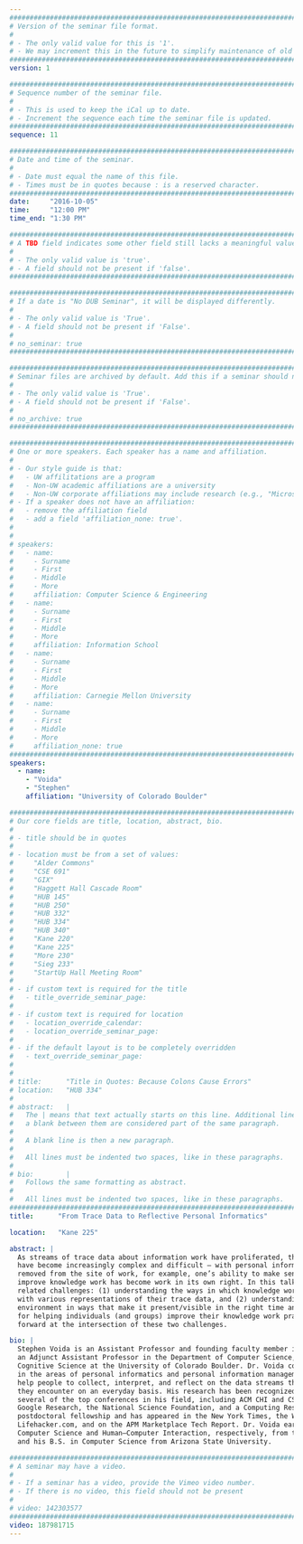 ```yaml
---
################################################################################
# Version of the seminar file format.
#
# - The only valid value for this is '1'.
# - We may increment this in the future to simplify maintenance of old seminars.
################################################################################
version: 1

################################################################################
# Sequence number of the seminar file.
#
# - This is used to keep the iCal up to date.
# - Increment the sequence each time the seminar file is updated.
################################################################################
sequence: 11

################################################################################
# Date and time of the seminar.
#
# - Date must equal the name of this file.
# - Times must be in quotes because : is a reserved character.
################################################################################
date:     "2016-10-05"
time:     "12:00 PM"
time_end: "1:30 PM"

################################################################################
# A TBD field indicates some other field still lacks a meaningful value.
#
# - The only valid value is 'true'.
# - A field should not be present if 'false'.
################################################################################

################################################################################
# If a date is "No DUB Seminar", it will be displayed differently.
#
# - The only valid value is 'True'.
# - A field should not be present if 'False'.
#
# no_seminar: true
################################################################################

################################################################################
# Seminar files are archived by default. Add this if a seminar should not be.
#
# - The only valid value is 'True'.
# - A field should not be present if 'False'.
#
# no_archive: true
################################################################################

################################################################################
# One or more speakers. Each speaker has a name and affiliation.
#
# - Our style guide is that:
#   - UW affilitations are a program
#   - Non-UW academic affiliations are a university
#   - Non-UW corporate affiliations may include research (e.g., "Microsoft Research")
# - If a speaker does not have an affiliation:
#   - remove the affiliation field
#   - add a field 'affiliation_none: true'.
#
#
# speakers:
#   - name: 
#     - Surname
#     - First
#     - Middle
#     - More
#     affiliation: Computer Science & Engineering 
#   - name: 
#     - Surname
#     - First
#     - Middle
#     - More
#     affiliation: Information School 
#   - name: 
#     - Surname
#     - First
#     - Middle
#     - More
#     affiliation: Carnegie Mellon University 
#   - name:
#     - Surname
#     - First
#     - Middle
#     - More
#     affiliation_none: true
################################################################################
speakers:
  - name:
    - "Voida"
    - "Stephen"
    affiliation: "University of Colorado Boulder"

################################################################################
# Our core fields are title, location, abstract, bio.
#
# - title should be in quotes
#
# - location must be from a set of values:
#     "Alder Commons"
#     "CSE 691"
#     "GIX"
#     "Haggett Hall Cascade Room"
#     "HUB 145"
#     "HUB 250"
#     "HUB 332"
#     "HUB 334"
#     "HUB 340"
#     "Kane 220"
#     "Kane 225"
#     "More 230"
#     "Sieg 233"
#     "StartUp Hall Meeting Room"
#
# - if custom text is required for the title
#   - title_override_seminar_page:
#
# - if custom text is required for location
#   - location_override_calendar:
#   - location_override_seminar_page:
#
# - if the default layout is to be completely overridden
#   - text_override_seminar_page:
#
#
# title:      "Title in Quotes: Because Colons Cause Errors"
# location:   "HUB 334"
#
# abstract:   |
#   The | means that text actually starts on this line. Additional lines without
#   a blank between them are considered part of the same paragraph.
#
#   A blank line is then a new paragraph.
#
#   All lines must be indented two spaces, like in these paragraphs.
#
# bio:        |
#   Follows the same formatting as abstract.
#
#   All lines must be indented two spaces, like in these paragraphs.
################################################################################
title:      "From Trace Data to Reflective Personal Informatics"

location:   "Kane 225"

abstract: |
  As streams of trace data about information work have proliferated, the challenges of personal information management 
  have become increasingly complex and difficult — with personal information streams fragmented across devices and 
  removed from the site of work, for example, one’s ability to make sense of this trace data and use it productively to 
  improve knowledge work has become work in its own right. In this talk, I present research that begins to explore two 
  related challenges: (1) understanding the ways in which knowledge workers are — and are not — motivated to interact 
  with various representations of their trace data, and (2) understanding how to manifest trace data in the work 
  environment in ways that make it present/visible in the right time and the right place as well as being appropriable 
  for helping individuals (and groups) improve their knowledge work practices. I conclude by reflecting on steps 
  forward at the intersection of these two challenges.

bio: |
  Stephen Voida is an Assistant Professor and founding faculty member in the Department of Information Science, 
  an Adjunct Assistant Professor in the Department of Computer Science, and a faculty fellow in the Institute of 
  Cognitive Science at the University of Colorado Boulder. Dr. Voida conducts empirical, design, and systems research 
  in the areas of personal informatics and personal information management, with a focus on developing tools that 
  help people to collect, interpret, and reflect on the data streams that they create and the digital artifacts that 
  they encounter on an everyday basis. His research has been recognized with best paper awards and nominations at 
  several of the top conferences in his field, including ACM CHI and CSCW. His research has been supported by 
  Google Research, the National Science Foundation, and a Computing Research Association Computing Innovation 
  postdoctoral fellowship and has appeared in the New York Times, the Wall Street Journal, The Atlantic, 
  Lifehacker.com, and on the APM Marketplace Tech Report. Dr. Voida earned his Ph.D and M.S. degrees in 
  Computer Science and Human–Computer Interaction, respectively, from the Georgia Institute of Technology 
  and his B.S. in Computer Science from Arizona State University.

################################################################################
# A seminar may have a video.
#
# - If a seminar has a video, provide the Vimeo video number.
# - If there is no video, this field should not be present
#
# video: 142303577
################################################################################
video: 187981715
---
```

